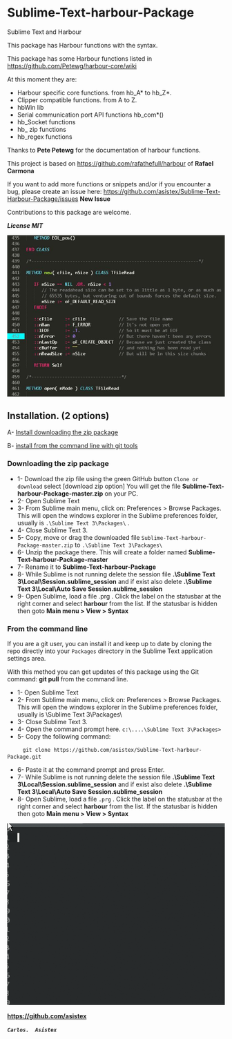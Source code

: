 # Sublime-Text-harbour-Package
Sublime Text and Harbour

This package has Harbour functions with the syntax.

This package has some Harbour functions listed in https://github.com/Petewg/harbour-core/wiki

At this moment they are:
* Harbour specific core functions. from hb_A* to hb_Z*.
* Clipper compatible functions. from A to Z.
* hbWin lib
* Serial communication port API functions hb_com*()
* hb_Socket functions
* hb_ zip functions
* hb_regex functions

Thanks to **Pete Petewg** for the documentation of harbour functions.

This project is based on https://github.com/rafathefull/harbour of **Rafael Carmona**

If you want to add more functions or snippets and/or if you encounter a bug, please create an issue here:
https://github.com/asistex/Sublime-Text-Harbour-Package/issues  **New Issue**

Contributions to this package are welcome.

***License MIT***

[![image](https://github.com/asistex/Sublime-Text-harbour-Package/blob/master/slb.jpg)](https://github.com/asistex/Sublime-Text-harbour-Package/)
                 

## Installation. (2 options)

A- [Install downloading the zip package](#downloading-the-zip-package)

B- [install from the command line with git tools](#from-the-command-line)



### Downloading the zip package

* 1- Download the zip file using the green GitHub button `Clone or download` select [download zip option] 
     You will get the file **Sublime-Text-harbour-Package-master.zip** on your PC.
* 2- Open Sublime Text
* 3- From Sublime main menu, click on: Preferences > Browse Packages. This will open the windows explorer in the Sublime preferences folder, usually is `.\Sublime Text 3\Packages\` .
* 4- Close Sublime Text 3.
* 5- Copy, move or drag the downloaded file `Sublime-Text-harbour-Package-master.zip` to `.\Sublime Text 3\Packages\`
* 6- Unzip the package there. This will create a folder named **Sublime-Text-harbour-Package-master**
* 7- Rename it to **Sublime-Text-harbour-Package**
* 8- While Sublime is not running delete the session file  **.\Sublime Text 3\Local\Session.sublime_session** and if exist also delete **.\Sublime Text 3\Local\Auto Save Session.sublime_session**
* 9- Open Sublime, load a file .prg . Click the label on the statusbar at the right corner and select **harbour** from the list. If the statusbar is hidden then goto **Main menu > View > Syntax**



### From the command line

If you are a git user, you can install it and keep up to date by cloning the repo directly into your `Packages` directory in the Sublime Text application settings area.

With this method you can get updates of this package using the Git command: **git pull** from the command line.

* 1- Open Sublime Text
* 2- From Sublime main menu, click on: Preferences > Browse Packages. This will open the windows explorer in the Sublime preferences folder, usually is \Sublime Text 3\Packages\
* 3- Close Sublime Text 3.
* 4- Open the command prompt here.  `c:\....\Sublime Text 3\Packages>` 
* 5- Copy the following command:  
```
     git clone https://github.com/asistex/Sublime-Text-harbour-Package.git
```
* 6- Paste it at the command prompt and press Enter.
* 7- While Sublime is not running delete the session file  **.\Sublime Text 3\Local\Session.sublime_session** and if exist also delete **.\Sublime Text 3\Local\Auto Save Session.sublime_session**
* 8- Open Sublime, load a file `.prg` . Click the label on the statusbar at the right corner and select **harbour** from the list. If the statusbar is hidden then goto **Main menu > View > Syntax**






[![image](https://github.com/asistex/ighoo/blob/master/bin/sublime.gif)](https://github.com/asistex/Sublime-Text-harbour-Package/)


**https://github.com/asistex**
   
***`Carlos.  Asistex`***

